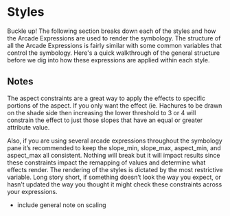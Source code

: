 # Styles
Buckle up! The following section breaks down each of the styles and how the Arcade Expressions are used to render the symbology. The structure of all the Arcade Expressions is fairly similar with some common variables that control the symbology. Here's a quick walkthrough of the general structure before we dig into how these expressions are applied within each style.

## Notes
The aspect constraints are a great way to apply the effects to specific portions of the aspect. If you only want the effect (ie. Hachures to be drawn on the shade side then increasing the lower threshold to 3 or 4 will constrain the effect to just those slopes that have an equal or greater attribute value.

Also, if you are using several arcade expressions throughout the symbology pane it’s recommended to keep the slope_min, slope_max, aspect_min, and aspect_max all consistent. Nothing will break but it will impact results since these constraints impact the remapping of values and determine what effects render. The rendering of the styles is dictated by the most restrictive variable. Long story short, if something doesn’t look the way you expect, or hasn’t updated the way you thought it might check these constraints across your expressions.


- include general note on scaling
